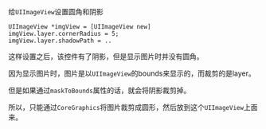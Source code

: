 
给`UIImageView`设置圆角和阴影

```
UIImageView *imgView = [UIImageView new]
imgView.layer.cornerRadius = 5;
imgView.layer.shadowPath = ..

```

这样设置之后，该控件有了阴影，但是显示图片时并没有圆角。

因为显示图片时，图片是以`UIImageView`的bounds来显示的，而裁剪的是layer。

但是如果通过`maskToBounds`属性的话，就会将阴影裁剪掉。

所以，只能通过`CoreGraphics`将图片裁剪成圆形，然后放到这个`UIImageView`上面来。

